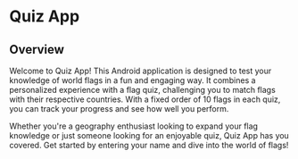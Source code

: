 # Quiz App

## Overview

Welcome to Quiz App! This Android application is designed to test your knowledge of world flags in a fun and engaging way. It combines a personalized experience with a flag quiz, challenging you to match flags with their respective countries. With a fixed order of 10 flags in each quiz, you can track your progress and see how well you perform.

Whether you're a geography enthusiast looking to expand your flag knowledge or just someone looking for an enjoyable quiz, Quiz App has you covered. Get started by entering your name and dive into the world of flags!
